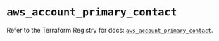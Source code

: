 # `aws_account_primary_contact`

Refer to the Terraform Registry for docs: [`aws_account_primary_contact`](https://registry.terraform.io/providers/hashicorp/aws/6.8.0/docs/resources/account_primary_contact).
